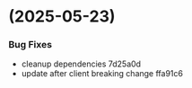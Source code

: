 #  (2025-05-23)


### Bug Fixes

* cleanup dependencies 7d25a0d
* update after client breaking change ffa91c6



